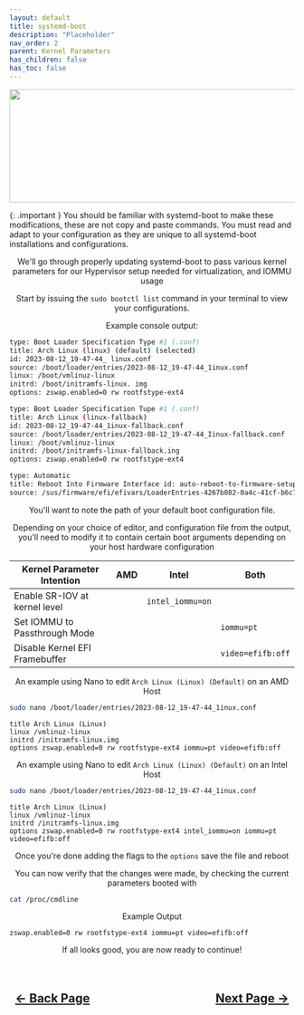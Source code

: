 ```yaml
---
layout: default
title: systemd-boot
description: "Placeholder"
nav_order: 2
parent: Kernel Parameters
has_children: false
has_toc: false
---
```


<style>
  .navigation-container {
    display: flex;
    justify-content: space-between;
    align-items: center;
    width: 100%;
  }
  
  .nav-button {
    margin: 10px;
  }
</style>

<p align="center">
  <img width="650" height="200" src="../../../assets/Headers/HeaderSysDBoot.png">
</p>

{: .important }
You should be familiar with systemd-boot to make these modifications, these are not copy and paste commands. You must read and adapt to your configuration as they are unique to all systemd-boot installations and configurations.

<p align="center">We'll go through properly updating systemd-boot to pass various kernel parameters for our Hypervisor setup needed for virtualization, and IOMMU usage</p>

<p align="center">Start by issuing the <code>sudo bootctl list</code> command in your terminal to view your configurations.</p>

<p align="center">Example console output:</p>

```bash
type: Boot Loader Specification Type #1 (.conf)
title: Arch Linux (linux) (default) (selected)
id: 2023-08-12_19-47-44_ linux.conf 
source: /boot/loader/entries/2023-08-12_19-47-44_1inux.conf
linux: /boot/vmlinuz-linux
initrd: /boot/initramfs-linux. img
options: zswap.enabled=0 rw rootfstype-ext4

type: Boot Loader Specification Tupe #1 (.conf)
title: Arch Linux (linux-fallback)
id: 2023-08-12_19-47-44_1inux-fallback.conf
source: /boot/loader/entries/2023-08-12_19-47-44_Iinux-fallback.conf
linux: /boot/vmlinuz-linux
initrd: /boot/initramfs-linux-fallback.ing
options: zswap.enabled=0 rw rootfstype-ext4

type: Automatic
title: Reboot Into Firmware Interface id: auto-reboot-to-firmware-setup
source: /sus/firmware/efi/efivars/LoaderEntries-4267b082-0a4c-41cf-b6c7-440b29668c4f
```

<p align="center">You'll want to note the path of your default boot configuration file.</p>

<p align="center">Depending on your choice of editor, and configuration file from the output, you'll need to modify it to contain certain boot arguments depending on your host hardware configuration</p>

| Kernel Parameter Intention | AMD | Intel | Both |
| ----- | ----- | ----- | ---- |
| Enable SR-IOV at kernel level |  | ``intel_iommu=on`` |  |
| Set IOMMU to Passthrough Mode |  |  | ``iommu=pt`` |
| Disable Kernel EFI Framebuffer |  |  | ``video=efifb:off`` |

<p align="center">An example using Nano to edit <code>Arch Linux (Linux) (Default)</code> on an AMD Host</p>

```bash
sudo nano /boot/loader/entries/2023-08-12_19-47-44_1inux.conf
```

```
title Arch Linux (Linux)
linux /vmlinuz-linux
initrd /initramfs-linux.img
options zswap.enabled=0 rw rootfstype-ext4 iommu=pt video=efifb:off
```

<p align="center">An example using Nano to edit <code>Arch Linux (Linux) (Default)</code> on an Intel Host</p>

```bash
sudo nano /boot/loader/entries/2023-08-12_19-47-44_1inux.conf
```

```
title Arch Linux (Linux)
linux /vmlinuz-linux
initrd /initramfs-linux.img
options zswap.enabled=0 rw rootfstype-ext4 intel_iommu=on iommu=pt video=efifb:off
```

<p align="center">Once you're done adding the flags to the <code>options</code> save the file and reboot</p>

<p align="center">You can now verify that the changes were made, by checking the current parameters booted with</p>

```bash
cat /proc/cmdline
```

<p align="center">Example Output</p>

```
zswap.enabled=0 rw rootfstype-ext4 iommu=pt video=efifb:off
```

<p align="center">If all looks good, you are now ready to continue!</p>

<h2 align="center">
  <br>
  <div class="navigation-container">
    <a class="nav-button" href="../index">&larr; Back Page</a>
    <a class="nav-button" href="../../04-Package-Install/index">Next Page &rarr;</a>
  </div>
  <br>
</h2>
